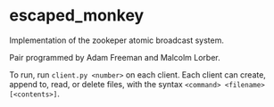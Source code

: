 # escaped_monkey

Implementation of the zookeper atomic broadcast system.

Pair programmed by Adam Freeman and Malcolm Lorber.

To run, run `client.py <number>` on each client. Each client can create, append to, read, or delete files, with the syntax `<command> <filename> [<contents>]`.
